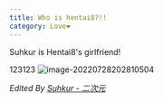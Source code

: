```yaml
---
title: Who is hentai8?!!
category: Love❤
---
```


Suhkur is Hentai8's girlfriend! 

<!-- more -->

123123
![image-20220728202810504](../asset/image-20220728202810504.png)


_Edited By [Suhkur - 二次元](https://www.bilibili.com/)_

